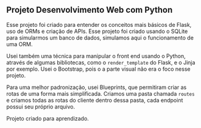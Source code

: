 ## Projeto Desenvolvimento Web com Python

Esse projeto foi criado para entender os conceitos mais básicos de Flask, uso de ORMs e criação de APIs.
Esse projeto foi criado usando o SQLite para simularmos um banco de dados, simulamos aqui o funcionamento de uma ORM.

Usei também uma técnica para manipular o front end usando o Python, através de algumas bibliotecas, como o `render_template` do Flask, e o Jinja por exemplo. Usei o Bootstrap, pois o a parte visual não era o foco nesse projeto.

Para uma melhor padronização, usei Blueprints, que permitiram criar as rotas de uma forma mais simplificada. Criamos uma pasta chamada `routes` e criamos todas as rotas do cliente dentro dessa pasta, cada endpoint possui seu próprio arquivo.

Projeto criado para aprendizado.